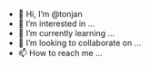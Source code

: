 - 👋 Hi, I’m @tonjan
- 👀 I’m interested in ...
- 🌱 I’m currently learning ...
- 💞️ I’m looking to collaborate on ...
- 📫 How to reach me ...

<!---
tonjan/tonjan is a ✨ special ✨ repository because its `README.md` (this file) appears on your GitHub profile.
You can click the Preview link to take a look at your changes.
--->
